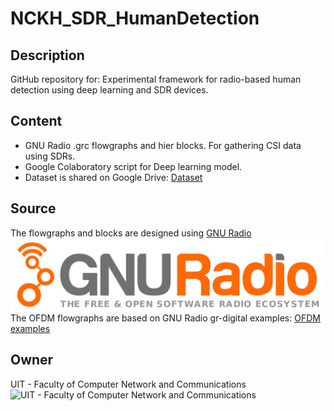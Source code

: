 # NCKH_SDR_HumanDetection
## Description
GitHub repository for: Experimental framework for radio-based human detection using deep learning and SDR devices.
## Content
- GNU Radio .grc flowgraphs and hier blocks. For gathering CSI data using SDRs.
- Google Colaboratory script for Deep learning model.
- Dataset is shared on Google Drive: [Dataset](https://drive.google.com/drive/folders/1s_cdYp4hh06bH-QlI7Fbl0TOXgq8W-01?usp=sharing)
## Source
The flowgraphs and blocks are designed using [GNU Radio](https://github.com/gnuradio/gnuradio)
![GNU Radio](https://github.com/gnuradio/gnuradio/raw/main/docs/gnuradio.png)
The OFDM flowgraphs are based on GNU Radio gr-digital examples: [OFDM examples](https://github.com/gnuradio/gnuradio/tree/main/gr-digital/examples/ofdm)
## Owner
UIT - Faculty of Computer Network and Communications
![UIT - Faculty of Computer Network and Communications](https://nc.uit.edu.vn/wp-content/uploads/2019/08/logoncuit-2.png)
